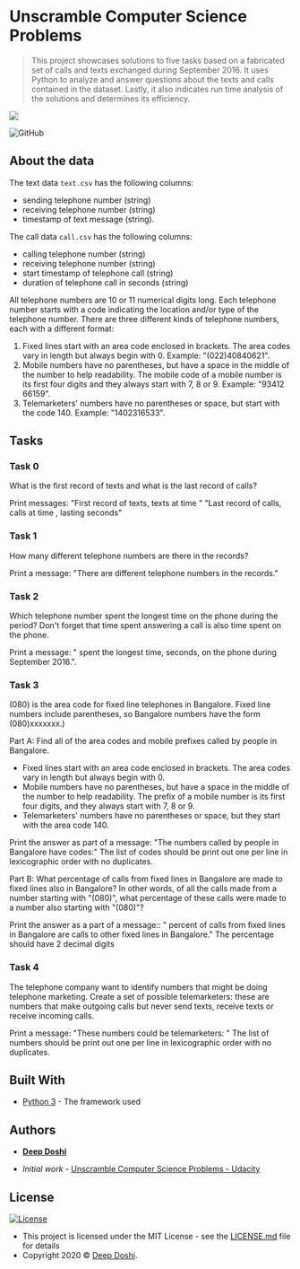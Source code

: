 # Unscramble Computer Science Problems

> This project showcases solutions to five tasks based on a fabricated set of calls and texts exchanged during September 2016. It uses Python to analyze and answer questions about the texts and calls contained in the dataset. Lastly, it also indicates run time analysis of the solutions and determines its efficiency.

![](https://upload.wikimedia.org/wikipedia/commons/f/f8/Python_logo_and_wordmark.svg)

![GitHub](https://img.shields.io/github/license/mashape/apistatus.svg)

## About the data
The text data `text.csv` has the following columns: 
- sending telephone number (string)
- receiving telephone number (string)
- timestamp of text message (string).

The call data `call.csv` has the following columns:
- calling telephone number (string)
- receiving telephone number (string)
- start timestamp of telephone call (string)
- duration of telephone call in seconds (string)

All telephone numbers are 10 or 11 numerical digits long. Each telephone number starts with a code indicating the location and/or type of the telephone number. There are three different kinds of telephone numbers, each with a different format:
1. Fixed lines start with an area code enclosed in brackets. The area codes vary in length but always begin with 0. Example: "(022)40840621".
2. Mobile numbers have no parentheses, but have a space in the middle of the number to help readability. The mobile code of a mobile number is its first four digits and they always start with 7, 8 or 9. Example: "93412 66159".
3. Telemarketers' numbers have no parentheses or space, but start with the code 140. Example: "1402316533".

## Tasks

### Task 0
What is the first record of texts and what is the last record of calls?

Print messages:
"First record of texts, <incoming number> texts <answering number> at time <time>"
"Last record of calls, <incoming number> calls <answering number> at time <time>, lasting <during> seconds"

### Task 1
How many different telephone numbers are there in the records?

Print a message:
"There are <count> different telephone numbers in the records."

### Task 2
Which telephone number spent the longest time on the phone during the period?
Don't forget that time spent answering a call is also time spent on the phone.

Print a message:
"<telephone number> spent the longest time, <total time> seconds, on the phone during
September 2016.".

### Task 3
(080) is the area code for fixed line telephones in Bangalore.
Fixed line numbers include parentheses, so Bangalore numbers
have the form (080)xxxxxxx.)

Part A: Find all of the area codes and mobile prefixes called by people
in Bangalore.
 - Fixed lines start with an area code enclosed in brackets. The area
   codes vary in length but always begin with 0.
 - Mobile numbers have no parentheses, but have a space in the middle
   of the number to help readability. The prefix of a mobile number
   is its first four digits, and they always start with 7, 8 or 9.
 - Telemarketers' numbers have no parentheses or space, but they start
   with the area code 140.

Print the answer as part of a message:
"The numbers called by people in Bangalore have codes:"
 <list of codes>
The list of codes should be print out one per line in lexicographic order with no duplicates.

Part B: What percentage of calls from fixed lines in Bangalore are made
to fixed lines also in Bangalore? In other words, of all the calls made
from a number starting with "(080)", what percentage of these calls
were made to a number also starting with "(080)"?

Print the answer as a part of a message::
"<percentage> percent of calls from fixed lines in Bangalore are calls
to other fixed lines in Bangalore."
The percentage should have 2 decimal digits

### Task 4
The telephone company want to identify numbers that might be doing
telephone marketing. Create a set of possible telemarketers:
these are numbers that make outgoing calls but never send texts,
receive texts or receive incoming calls.

Print a message:
"These numbers could be telemarketers: "
<list of numbers>
The list of numbers should be print out one per line in lexicographic order with no duplicates.

## Built With

* [Python 3](https://www.python.org/) - The framework used

## Authors

* **[Deep Doshi](https://github.com/delvingdeep)**
- *Initial work* - [Unscramble Computer Science Problems - Udacity](www.udacity.com)

## License

[![License](http://img.shields.io/:license-mit-green.svg?style=flat-square)](http://badges.mit-license.org)

- This project is licensed under the MIT License - see the [LICENSE.md](LICENSE.md) file for details
- Copyright 2020 © [Deep Doshi](https://github.com/delvingdeep).

